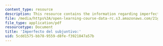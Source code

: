```yaml
---
content_type: resource
description: This resource contains the information regarding imperfecto del subjuntivo.
file: /media/https%3A/open-learning-course-data-rc.s3.amazonaws.com/21g-702-spanish-ii-spring-2004/5cdd1575bb789559d8fef3921847a57b_MIT21G_702S04_37encsta.pdf
file_type: application/pdf
resourcetype: Document
title: 'Imperfecto del subjuntivo:'
uid: 5cdd1575-bb78-9559-d8fe-f3921847a57b
---
```

